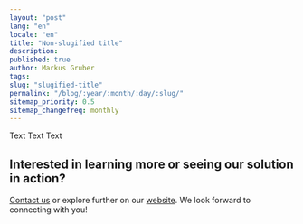 ```yaml
---
layout: "post"
lang: "en"
locale: "en"
title: "Non-slugified title"
description:
published: true
author: Markus Gruber
tags: 
slug: "slugified-title"
permalink: "/blog/:year/:month/:day/:slug/"
sitemap_priority: 0.5
sitemap_changefreq: monthly
---
```

Text
Text
Text

## Interested in learning more or seeing our solution in action?
[Contact us](/contact/) or explore further on our [website](/). We look forward to connecting with you!